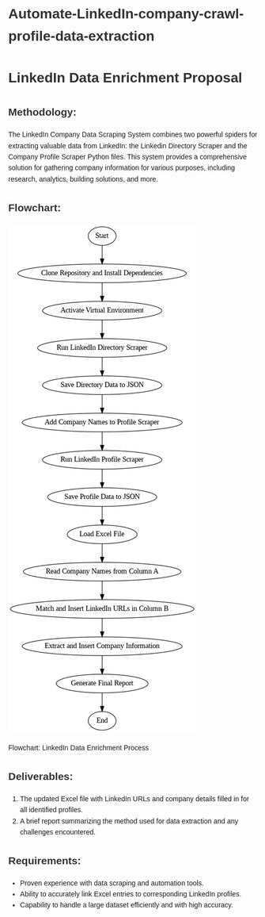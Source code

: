 # Automate-LinkedIn-company-crawl-profile-data-extraction
<!DOCTYPE html>
<html lang="en">
<head>
  <meta charset="UTF-8">
  <meta name="viewport" content="width=device-width, initial-scale=1.0">
  <title>LinkedIn Data Enrichment Proposal</title>
  <style>
    body {
      font-family: Arial, sans-serif;
      line-height: 1.6;
      padding: 20px;
    }
    h1, h2 {
      color: #333;
    }
    p {
      margin-bottom: 15px;
    }
    .flowchart {
      max-width: 100%;
      margin-top: 20px;
    }
  </style>
</head>
<body>
  <h1>LinkedIn Data Enrichment Proposal</h1>
  
  <h2>Methodology:</h2>
  <p>The LinkedIn Company Data Scraping System combines two powerful spiders for extracting valuable data from LinkedIn: the Linkedin Directory Scraper and the Company Profile Scraper Python files. This system provides a comprehensive solution for gathering company information for various purposes, including research, analytics, building solutions, and more.</p>

  <div class="flowchart">
    <h2>Flowchart:</h2>
    <img src="flujograma.png" alt="LinkedIn Data Enrichment Process Flowchart">
    <p>Flowchart: LinkedIn Data Enrichment Process</p>
  </div>

  <h2>Deliverables:</h2>
  <ol>
    <li>The updated Excel file with LinkedIn URLs and company details filled in for all identified profiles.</li>
    <li>A brief report summarizing the method used for data extraction and any challenges encountered.</li>
  </ol>

  <h2>Requirements:</h2>
  <ul>
    <li>Proven experience with data scraping and automation tools.</li>
    <li>Ability to accurately link Excel entries to corresponding LinkedIn profiles.</li>
    <li>Capability to handle a large dataset efficiently and with high accuracy.</li>
  </ul>

</body>
</html>
